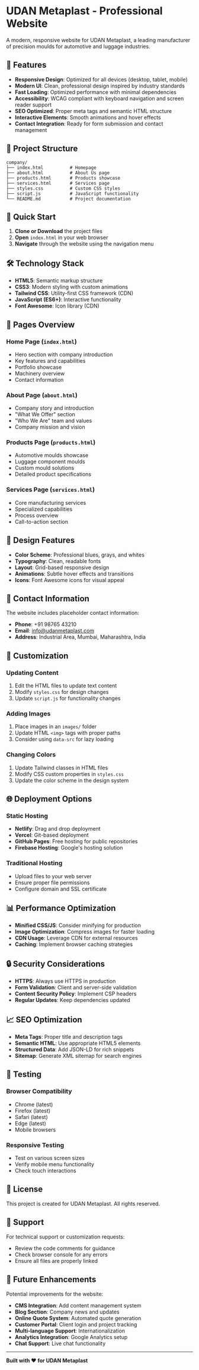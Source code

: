 # UDAN Metaplast - Professional Website

A modern, responsive website for UDAN Metaplast, a leading manufacturer of precision moulds for automotive and luggage industries.

## 🌟 Features

- **Responsive Design**: Optimized for all devices (desktop, tablet, mobile)
- **Modern UI**: Clean, professional design inspired by industry standards
- **Fast Loading**: Optimized performance with minimal dependencies
- **Accessibility**: WCAG compliant with keyboard navigation and screen reader support
- **SEO Optimized**: Proper meta tags and semantic HTML structure
- **Interactive Elements**: Smooth animations and hover effects
- **Contact Integration**: Ready for form submission and contact management

## 📁 Project Structure

```
company/
├── index.html          # Homepage
├── about.html          # About Us page
├── products.html       # Products showcase
├── services.html       # Services page
├── styles.css          # Custom CSS styles
├── script.js           # JavaScript functionality
└── README.md           # Project documentation
```

## 🚀 Quick Start

1. **Clone or Download** the project files
2. **Open** `index.html` in your web browser
3. **Navigate** through the website using the navigation menu

## 🛠️ Technology Stack

- **HTML5**: Semantic markup structure
- **CSS3**: Modern styling with custom animations
- **Tailwind CSS**: Utility-first CSS framework (CDN)
- **JavaScript (ES6+)**: Interactive functionality
- **Font Awesome**: Icon library (CDN)

## 📱 Pages Overview

### Home Page (`index.html`)
- Hero section with company introduction
- Key features and capabilities
- Portfolio showcase
- Machinery overview
- Contact information

### About Page (`about.html`)
- Company story and introduction
- "What We Offer" section
- "Who We Are" team and values
- Company mission and vision

### Products Page (`products.html`)
- Automotive moulds showcase
- Luggage component moulds
- Custom mould solutions
- Detailed product specifications

### Services Page (`services.html`)
- Core manufacturing services
- Specialized capabilities
- Process overview
- Call-to-action section

## 🎨 Design Features

- **Color Scheme**: Professional blues, grays, and whites
- **Typography**: Clean, readable fonts
- **Layout**: Grid-based responsive design
- **Animations**: Subtle hover effects and transitions
- **Icons**: Font Awesome icons for visual appeal

## 📧 Contact Information

The website includes placeholder contact information:
- **Phone**: +91 98765 43210
- **Email**: info@udanmetaplast.com
- **Address**: Industrial Area, Mumbai, Maharashtra, India

## 🔧 Customization

### Updating Content
1. Edit the HTML files to update text content
2. Modify `styles.css` for design changes
3. Update `script.js` for functionality changes

### Adding Images
1. Place images in an `images/` folder
2. Update HTML `<img>` tags with proper paths
3. Consider using `data-src` for lazy loading

### Changing Colors
1. Update Tailwind classes in HTML files
2. Modify CSS custom properties in `styles.css`
3. Update the color scheme in the design system

## 🌐 Deployment Options

### Static Hosting
- **Netlify**: Drag and drop deployment
- **Vercel**: Git-based deployment
- **GitHub Pages**: Free hosting for public repositories
- **Firebase Hosting**: Google's hosting solution

### Traditional Hosting
- Upload files to your web server
- Ensure proper file permissions
- Configure domain and SSL certificate

## 📊 Performance Optimization

- **Minified CSS/JS**: Consider minifying for production
- **Image Optimization**: Compress images for faster loading
- **CDN Usage**: Leverage CDN for external resources
- **Caching**: Implement browser caching strategies

## 🔒 Security Considerations

- **HTTPS**: Always use HTTPS in production
- **Form Validation**: Client and server-side validation
- **Content Security Policy**: Implement CSP headers
- **Regular Updates**: Keep dependencies updated

## 📈 SEO Optimization

- **Meta Tags**: Proper title and description tags
- **Semantic HTML**: Use appropriate HTML5 elements
- **Structured Data**: Add JSON-LD for rich snippets
- **Sitemap**: Generate XML sitemap for search engines

## 🧪 Testing

### Browser Compatibility
- Chrome (latest)
- Firefox (latest)
- Safari (latest)
- Edge (latest)
- Mobile browsers

### Responsive Testing
- Test on various screen sizes
- Verify mobile menu functionality
- Check touch interactions

## 📝 License

This project is created for UDAN Metaplast. All rights reserved.

## 🤝 Support

For technical support or customization requests:
- Review the code comments for guidance
- Check browser console for any errors
- Ensure all files are properly linked

## 🚀 Future Enhancements

Potential improvements for the website:
- **CMS Integration**: Add content management system
- **Blog Section**: Company news and updates
- **Online Quote System**: Automated quote generation
- **Customer Portal**: Client login and project tracking
- **Multi-language Support**: Internationalization
- **Analytics Integration**: Google Analytics setup
- **Chat Support**: Live chat functionality

---

**Built with ❤️ for UDAN Metaplast** 